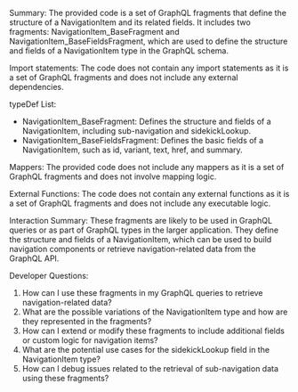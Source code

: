 Summary:
The provided code is a set of GraphQL fragments that define the structure of a NavigationItem and its related fields. It includes two fragments: NavigationItem_BaseFragment and NavigationItem_BaseFieldsFragment, which are used to define the structure and fields of a NavigationItem type in the GraphQL schema.

Import statements:
The code does not contain any import statements as it is a set of GraphQL fragments and does not include any external dependencies.

typeDef List:
- NavigationItem_BaseFragment: Defines the structure and fields of a NavigationItem, including sub-navigation and sidekickLookup.
- NavigationItem_BaseFieldsFragment: Defines the basic fields of a NavigationItem, such as id, variant, text, href, and summary.

Mappers:
The provided code does not include any mappers as it is a set of GraphQL fragments and does not involve mapping logic.

External Functions:
The code does not contain any external functions as it is a set of GraphQL fragments and does not include any executable logic.

Interaction Summary:
These fragments are likely to be used in GraphQL queries or as part of GraphQL types in the larger application. They define the structure and fields of a NavigationItem, which can be used to build navigation components or retrieve navigation-related data from the GraphQL API.

Developer Questions:
1. How can I use these fragments in my GraphQL queries to retrieve navigation-related data?
2. What are the possible variations of the NavigationItem type and how are they represented in the fragments?
3. How can I extend or modify these fragments to include additional fields or custom logic for navigation items?
4. What are the potential use cases for the sidekickLookup field in the NavigationItem type?
5. How can I debug issues related to the retrieval of sub-navigation data using these fragments?